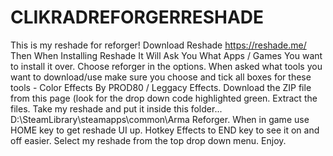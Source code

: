 # CLIKRADREFORGERRESHADE
This is my reshade for reforger!
Download Reshade https://reshade.me/
Then When Installing Reshade It Will Ask You What Apps / Games You want to install it over. Choose reforger in the options.
When asked what tools you want to download/use make sure you choose and tick all boxes for these tools - Color Effects By PROD80 / Leggacy Effects.
Download the ZIP file from this page (look for the drop down code highlighted green. Extract the files.
Take my reshade and put it inside this folder... D:\SteamLibrary\steamapps\common\Arma Reforger.
When in game use HOME key to get reshade UI up. Hotkey Effects to END key to see it on and off easier.
Select my reshade from the top drop down menu. Enjoy. 
